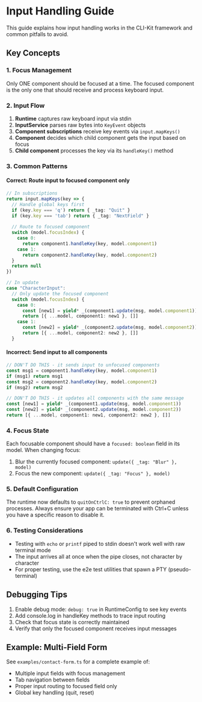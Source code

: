 # Input Handling Guide

This guide explains how input handling works in the CLI-Kit framework and common pitfalls to avoid.

## Key Concepts

### 1. Focus Management

Only ONE component should be focused at a time. The focused component is the only one that should receive and process keyboard input.

### 2. Input Flow

1. **Runtime** captures raw keyboard input via stdin
2. **InputService** parses raw bytes into `KeyEvent` objects
3. **Component subscriptions** receive key events via `input.mapKeys()`
4. **Component** decides which child component gets the input based on focus
5. **Child component** processes the key via its `handleKey()` method

### 3. Common Patterns

#### Correct: Route input to focused component only

```typescript
// In subscriptions
return input.mapKeys(key => {
  // Handle global keys first
  if (key.key === 'q') return { _tag: "Quit" }
  if (key.key === 'tab') return { _tag: "NextField" }
  
  // Route to focused component
  switch (model.focusIndex) {
    case 0:
      return component1.handleKey(key, model.component1)
    case 1:
      return component2.handleKey(key, model.component2)
  }
  return null
})

// In update
case "CharacterInput":
  // Only update the focused component
  switch (model.focusIndex) {
    case 0:
      const [new1] = yield* _(component1.update(msg, model.component1))
      return [{ ...model, component1: new1 }, []]
    case 1:
      const [new2] = yield* _(component2.update(msg, model.component2))
      return [{ ...model, component2: new2 }, []]
  }
```

#### Incorrect: Send input to all components

```typescript
// DON'T DO THIS - it sends input to unfocused components
const msg1 = component1.handleKey(key, model.component1)
if (msg1) return msg1
const msg2 = component2.handleKey(key, model.component2)
if (msg2) return msg2

// DON'T DO THIS - it updates all components with the same message
const [new1] = yield* _(component1.update(msg, model.component1))
const [new2] = yield* _(component2.update(msg, model.component2))
return [{ ...model, component1: new1, component2: new2 }, []]
```

### 4. Focus State

Each focusable component should have a `focused: boolean` field in its model. When changing focus:

1. Blur the currently focused component: `update({ _tag: "Blur" }, model)`
2. Focus the new component: `update({ _tag: "Focus" }, model)`

### 5. Default Configuration

The runtime now defaults to `quitOnCtrlC: true` to prevent orphaned processes. Always ensure your app can be terminated with Ctrl+C unless you have a specific reason to disable it.

### 6. Testing Considerations

- Testing with `echo` or `printf` piped to stdin doesn't work well with raw terminal mode
- The input arrives all at once when the pipe closes, not character by character
- For proper testing, use the e2e test utilities that spawn a PTY (pseudo-terminal)

## Debugging Tips

1. Enable debug mode: `debug: true` in RuntimeConfig to see key events
2. Add console.log in handleKey methods to trace input routing
3. Check that focus state is correctly maintained
4. Verify that only the focused component receives input messages

## Example: Multi-Field Form

See `examples/contact-form.ts` for a complete example of:
- Multiple input fields with focus management
- Tab navigation between fields
- Proper input routing to focused field only
- Global key handling (quit, reset)